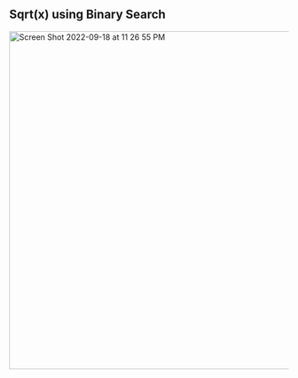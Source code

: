 ## Sqrt(x) using Binary Search

<img width="611" alt="Screen Shot 2022-09-18 at 11 26 55 PM" src="https://user-images.githubusercontent.com/97579245/190960720-516e43c2-7d2e-4f0a-b600-524d4bc0c2dd.png">

